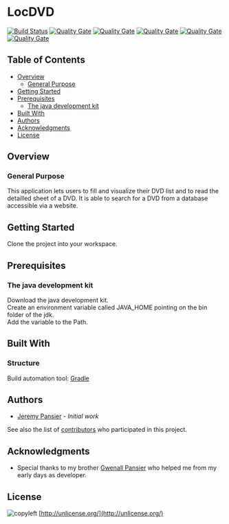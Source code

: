 ﻿# **LocDVD**

[![Build Status](https://travis-ci.org/JeremyPansier/LocDVD.svg?branch=master)](https://travis-ci.org/JeremyPansier/LocDVD)
[![Quality Gate](https://sonarcloud.io/api/project_badges/measure?project=LocDVD)](https://sonarcloud.io/dashboard/index/LocDVD)
[![Quality Gate](https://sonarcloud.io/api/project_badges/measure?project=LocDVD&metric=sqale_rating)](https://sonarcloud.io/component_measures?id=LocDVD&metric=sqale_rating)
[![Quality Gate](https://sonarcloud.io/api/project_badges/measure?project=LocDVD&metric=security_rating)](https://sonarcloud.io/component_measures?id=LocDVD&metric=security_rating)
[![Quality Gate](https://sonarcloud.io/api/project_badges/measure?project=LocDVD&metric=lines)](https://sonarcloud.io/component_measures?id=LocDVD&metric=lines)
[![Quality Gate](https://sonarcloud.io/api/project_badges/measure?project=LocDVD&metric=coverage)](https://sonarcloud.io/component_measures?id=LocDVD&metric=coverage)

## Table of Contents

* [Overview](#overview)
	* [General Purpose](#general-purpose)
* [Getting Started](#getting-started)
* [Prerequisites](#prerequisites)
	* [The java development kit](#the-java-development-kit)
* [Built With](#built-with)
* [Authors](#authors)
* [Acknowledgments](#acknowledgments)
* [License](#license)

## Overview

### General Purpose

This application lets users to fill and visualize their DVD list and to read the detailled sheet of a DVD.
It is able to search for a DVD from a database accessible via a website.

## Getting Started

Clone the project into your workspace.

## Prerequisites

### The java development kit

Download the java development kit.<br/>
Create an environment variable called JAVA_HOME pointing on the bin folder of the jdk.<br/>
Add the variable to the Path.

## Built With

### Structure

Build automation tool: [Gradle](https://gradle.org/ "Gradle website")

## Authors

* [Jeremy Pansier](https://github.com/JeremyPansier "Jérémy's profile on GitHub") - *Initial work*

See also the list of [contributors](https://github.com/JeremyPansier/JavaEE_website/contributors "Contributors of the project") who participated in this project.

## Acknowledgments

* Special thanks to my brother [Gwenall Pansier](https://github.com/Gwenall "Gwenall's profile on GitHub") who helped me from my early days as developer.

## License
![copyleft](http://unlicense.org/pd-icon.png)
[http://unlicense.org/](http://unlicense.org/)
